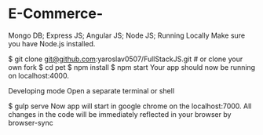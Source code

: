 # E-Commerce-

Mongo DB;
Express JS;
Angular JS;
Node JS;
Running Locally
Make sure you have Node.js installed.

$ git clone git@github.com:yaroslav0507/FullStackJS.git # or clone your own fork
$ cd pet
$ npm install
$ npm start
Your app should now be running on localhost:4000.

Developing mode
Open a separate terminal or shell

$ gulp serve
Now app will start in google chrome on the localhost:7000. All changes in the code will be immediately reflected in your browser by browser-sync


